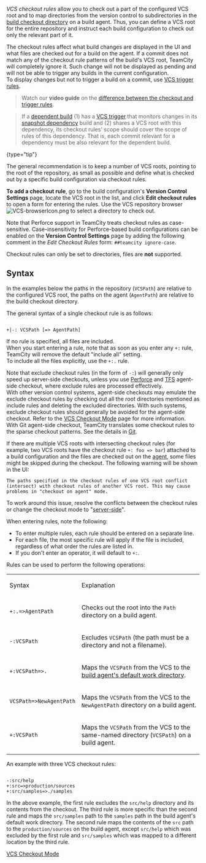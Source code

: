 [//]: # (title: VCS Checkout Rules)
[//]: # (auxiliary-id: VCS Checkout Rules)

_VCS checkout rules_ allow you to check out a part of the configured VCS root and to map directories from the version control to subdirectories in the [build checkout directory](build-checkout-directory.md) on a build agent. Thus, you can define a VCS root for the entire repository and instruct each build configuration to check out only the relevant part of it.

The checkout rules affect what build changes are displayed in the UI and what files are checked out for a build on the agent. If a commit does not match any of the checkout rule patterns of the build's VCS root, TeamCity will completely ignore it. Such change will not be displayed as pending and will not be able to trigger any builds in the current configuration.    
To display changes but not to trigger a build on a commit, use [VCS trigger rules](configuring-vcs-triggers.md#vcs-trigger-rules-1).

>Watch our **video guide** on the [difference between the checkout and trigger rules](https://www.youtube.com/watch?v=nhYOo7Rk4DM).

>If a [dependent build](dependent-build.md) (1) has a [VCS trigger](configuring-vcs-triggers.md) that monitors changes in its [snapshot dependency](snapshot-dependencies.md) build and (2) shares a VCS root with this dependency, its checkout rules' scope should cover the scope of rules of this dependency. That is, each commit relevant for a dependency must be also relevant for the dependent build.
>
{type="tip"}

The general recommendation is to keep a number of VCS roots, pointing to the root of the repository, as small as possible and define what is checked out by a specific build configuration via checkout rules.

__To add a checkout rule__, go to the build configuration's __Version Control Settings__ page, locate the VCS root in the list, and click __Edit checkout rules__ to open a form for entering the rules. Use the VCS repository browser ![VCS-browserIcon.png](VCS-browserIcon.png) to select a directory to check out.

<chunk include-id="note-perforce-vcs">

Note that Perforce support in TeamCity treats checkout rules as case-sensitive. Case-insensitivity for Perforce-based build configurations can be enabled on the __Version Control Settings__ page by adding the following comment in the _Edit Checkout Rules_ form: `##teamcity ignore-case`.

</chunk>


<note>

Checkout rules can only be set to directories, files are __not__ supported.

</note>

## Syntax

In the examples below the paths in the repository (`VCSPath`) are relative to the configured VCS root, the paths on the agent (`AgentPath`) are relative to the build checkout directory.

The general syntax of a single checkout rule is as follows:


```Shell

+|-: VCSPath [=> AgentPath]

```

<include src="branch-filter.md" include-id="OR-syntax-tip"/>


If no rule is specified, all files are included.   
When you start entering a rule, note that as soon as you enter any `+:` rule, TeamCity will remove the default "include all" setting.   
To include all the files explicitly, use the `+:.` rule.

Note that exclude checkout rules (in the form of `-:`) will generally only speed up server-side checkouts, unless you use [Perforce](perforce.md) and [TFS](azure-devops.md) agent-side checkout, where exclude rules are processed effectively.   
With other version control systems, agent-side checkouts may emulate the exclude checkout rules by checking out all the root directories mentioned as include rules and deleting the excluded directories. With such systems, exclude checkout rules should generally be avoided for the agent-side checkout. Refer to the [VCS Checkout Mode](vcs-checkout-mode.md) page for more information.   
With Git agent-side checkout, TeamCity translates some checkout rules to the sparse checkout patterns. See the details in [Git](git.md#Limitations).

If there are multiple VCS roots with intersecting checkout rules (for example, two VCS roots have the checkout rule `+: foo => bar`) attached to a build configuration and the files are checked out on the [agent](vcs-checkout-mode.md#agent-checkout), some files might be skipped during the checkout. The following warning will be shown in the UI:
 
 ```
 The paths specified in the checkout rules of one VCS root conflict (intersect) with checkout rules of another VCS root. This may cause problems in "checkout on agent" mode.
 ```
 
To work around this issue, resolve the conflicts between the checkout rules or change the checkout mode to "[server-side](vcs-checkout-mode.md#server-checkout)".

When entering rules, note the following:
* To enter multiple rules, each rule should be entered on a separate line.
* For each file, the most specific rule will apply if the file is included, regardless of what order the rules are listed in.
* If you don't enter an operator, it will default to `+:`.

Rules can be used to perform the following operations:

<table><tr>

<td>

Syntax

</td>

<td>

Explanation

</td></tr><tr>

<td>

`+:.=>AgentPath`

</td>

<td>

Checks out the root into the `Path` directory on a build agent.

</td></tr><tr>

<td>

`-:VCSPath`

</td>

<td>

Excludes `VCSPath` (the path must be a directory and not a filename).

</td></tr><tr>

<td>

`+:VCSPath=>.`

</td>

<td>

Maps the `VCSPath` from the VCS to the [build agent's default work directory](agent-work-directory.md).

</td></tr><tr>

<td>

`VCSPath=>NewAgentPath`

</td>

<td>

Maps the `VCSPath` from the VCS to the `NewAgentPath` directory on a build agent.

</td></tr><tr>

<td>

`+:VCSPath`

</td>

<td>

Maps the `VCSPath` from the VCS to the same-named directory (`VCSPath`) on a build agent.

</td></tr></table>

An example with three VCS checkout rules:

```Shell

-:src/help
+:src=>production/sources
+:src/samples=>./samples
```

In the above example, the first rule excludes the `src/help` directory and its contents from the checkout. The third rule is more specific than the second rule and maps the `src/samples` path to the `samples` path in the build agent's default work directory. The second rule maps the contents of the `src` path to the `production/sources` on the build agent, except `src/help` which was excluded by the first rule and `src/samples` which was mapped to a different location by the third rule.

 <seealso>
        <category ref="admin-guide">
            <a href="vcs-checkout-mode.md">VCS Checkout Mode</a>
        </category>
</seealso>
